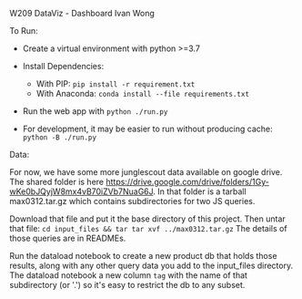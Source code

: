 W209 DataViz - Dashboard Ivan Wong

To Run:
- Create a virtual environment with python >=3.7
- Install Dependencies:
  - With PIP: `pip install -r requirement.txt`
  - With Anaconda: `conda install --file requirements.txt`

- Run the web app with
  `python ./run.py`

- For development, it may be easier to run without producing cache:
  `python -B ./run.py`

Data:

For now, we have some more junglescout data available on google drive. The shared folder
is here https://drive.google.com/drive/folders/1Gy-wKe0bJQyjW8mx4vB70iZVb7NuaG6J.
In that folder is a tarball max0312.tar.gz which contains subdirectories for two JS queries.

Download that file and put it the base directory of this project. Then untar that file:
  `cd input_files && tar tar xvf ../max0312.tar.gz`
The details of those queries are in READMEs.

Run the dataload notebook to create a new product db that holds those results, along with
any other query data you add to the input_files directory. The dataload notebook a new
column `tag` with the name of that subdirectory (or '.') so it's easy to restrict the db
to any subset.
